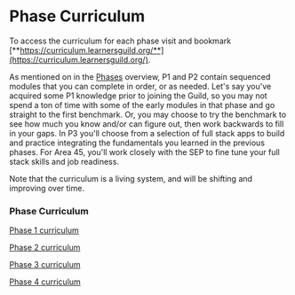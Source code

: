 # Phase Curriculum

To access the curriculum for each phase visit and bookmark [**https://curriculum.learnersguild.org/**](https://curriculum.learnersguild.org/).

As mentioned on in the [Phases](//Phases/README.md) overview, P1 and P2 contain sequenced modules that you can complete in order, or as needed. Let's say you've acquired some P1 knowledge prior to joining the Guild, so you may not spend a ton of time with some of the early modules in that phase and go straight to the first benchmark. Or, you may choose to try the benchmark to see how much you know and/or can figure out, then work backwards to fill in your gaps. In P3 you'll choose from a selection of full stack apps to build and practice integrating the fundamentals you learned in the previous phases. For Area 45, you'll work closely with the SEP to fine tune your full stack skills and job readiness.

Note that the curriculum is a living system, and will be shifting and improving over time.

### Phase Curriculum

[Phase 1 curriculum](https://curriculum.learnersguild.org/phases/1/)

[Phase 2 curriculum](https://curriculum.learnersguild.org/phases/2/)

[Phase 3 curriculum](https://curriculum.learnersguild.org/phases/3/)

[Phase 4 curriculum](https://curriculum.learnersguild.org/phases/4/)

